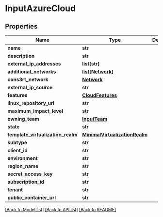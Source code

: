 # InputAzureCloud

## Properties
Name | Type | Description | Notes
------------ | ------------- | ------------- | -------------
**name** | **str** |  | 
**description** | **str** |  | [optional] 
**external_ip_addresses** | **list[str]** |  | [optional] 
**additional_networks** | [**list[Network]**](Network.md) |  | [optional] 
**cons3rt_network** | [**Network**](Network.md) |  | [optional] 
**external_ip_source** | **str** |  | 
**features** | [**CloudFeatures**](CloudFeatures.md) |  | [optional] 
**linux_repository_url** | **str** |  | [optional] 
**maximum_impact_level** | **str** |  | 
**owning_team** | [**InputTeam**](InputTeam.md) |  | 
**state** | **str** |  | [optional] 
**template_virtualization_realm** | [**MinimalVirtualizationRealm**](MinimalVirtualizationRealm.md) |  | [optional] 
**subtype** | **str** |  | 
**client_id** | **str** |  | 
**environment** | **str** |  | 
**region_name** | **str** |  | 
**secret_access_key** | **str** |  | 
**subscription_id** | **str** |  | 
**tenant** | **str** |  | 
**public_container_url** | **str** |  | [optional] 

[[Back to Model list]](../README.md#documentation-for-models) [[Back to API list]](../README.md#documentation-for-api-endpoints) [[Back to README]](../README.md)


